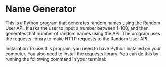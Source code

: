 # Name Generator
This is a Python program that generates random names using the Random User API. It asks the user to input a number between 1-100, and then generates that number of random names using the API. The program uses the requests library to make HTTP requests to the Random User API.

Installation
To use this program, you need to have Python installed on your computer. You also need to install the requests library. You can do this by running the following command in your terminal:
